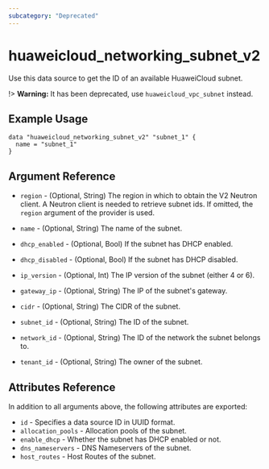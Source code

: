 ```yaml
---
subcategory: "Deprecated"
---
```


# huaweicloud\_networking\_subnet\_v2

Use this data source to get the ID of an available HuaweiCloud subnet.

!> **Warning:** It has been deprecated, use `huaweicloud_vpc_subnet` instead.

## Example Usage

```hcl
data "huaweicloud_networking_subnet_v2" "subnet_1" {
  name = "subnet_1"
}
```

## Argument Reference

* `region` - (Optional, String) The region in which to obtain the V2 Neutron client.
  A Neutron client is needed to retrieve subnet ids. If omitted, the
  `region` argument of the provider is used.

* `name` - (Optional, String) The name of the subnet.

* `dhcp_enabled` - (Optional, Bool) If the subnet has DHCP enabled.

* `dhcp_disabled` - (Optional, Bool) If the subnet has DHCP disabled.

* `ip_version` - (Optional, Int) The IP version of the subnet (either 4 or 6).

* `gateway_ip` - (Optional, String) The IP of the subnet's gateway.

* `cidr` - (Optional, String) The CIDR of the subnet.

* `subnet_id` - (Optional, String) The ID of the subnet.

* `network_id` - (Optional, String) The ID of the network the subnet belongs to.

* `tenant_id` - (Optional, String) The owner of the subnet.

## Attributes Reference

In addition to all arguments above, the following attributes are exported:

* `id` - Specifies a data source ID in UUID format.
* `allocation_pools` - Allocation pools of the subnet.
* `enable_dhcp` - Whether the subnet has DHCP enabled or not.
* `dns_nameservers` - DNS Nameservers of the subnet.
* `host_routes` - Host Routes of the subnet.

